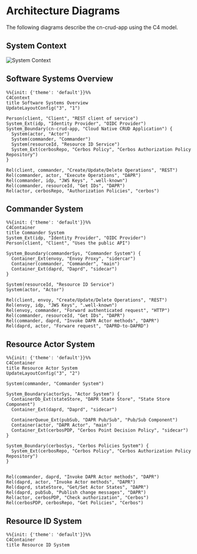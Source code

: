 # Architecture Diagrams

The following diagrams describe the cn-crud-app using the C4 model.

## System Context

![System Context](https://www.plantuml.com/plantuml/svg/ZP9FZzem4CNl-HHJJY0jvD9JJqi1RP5ssoXqrICozW1k7JkTiQ6qwdVlE6osq7zg3l5ayl9xR-pSSbGKK-DWTUA8pIpuY5zYyS9wxPB1H0xsCRRygYn97ISx6_TfanX9PwMF4nsQidNAPyYOet5sKyvUZglSUdouBnibN9BM-eazQKLP51KI1p_Cg1iOFCeoa7Kf4b8wCXp52U8UWRjWSB0AwiNgFKoh9Gz6nJdl-dL8tYWw3RNNb8mWj1_dQgpQTZ22RmN8bQsLzKX3YTieRphJMLzdvuuj0z49sc1zX6qWq8GguWsariWA8WQ33gKa_9oGOqvoRK388P76PSvIzm_pR7678X0EWqQATclHm2RfJoZZXYqaRuK9raYA_9Auoz03_sxreBpQTHFLrvriEfzMDKnr599jMeTDflkT6BD0cC65dTN_wLHH-8YPTU7rtCjkisx361gvarNEVfKP3nQFCWk51l0Wzfd_lIXgT4_7Vtaev-Xy5IOhBpI_RF7v860v_uVqvnQjq1lk7VilVfFzQU0gRPpblMHxdg9OlNdtONs_k5kydGz7nQsmvUV-0G==)

## Software Systems Overview

```mermaid
%%{init: {'theme': 'default'}}%%
C4Context
title Software Systems Overview
UpdateLayoutConfig("3", "1")

Person(client, "Client", "REST client of service")
System_Ext(idp, "Identity Provider", "OIDC Provider")
System_Boundary(cn-crud-app, "Cloud Native CRUD Application") {
  System(actor, "Actor")
  System(commander, "Commander")
  System(resourceId, "Resource ID Service")
  System_Ext(cerbosRepo, "Cerbos Policy", "Cerbos Authorization Policy Repository")
}

Rel(client, commander, "Create/Update/Delete Operations", "REST")
Rel(commander, actor, "Execute Operations", "DAPR")
Rel(commander, idp, "JWS Keys", ".well-known")
Rel(commander, resourceId, "Get IDs", "DAPR")
Rel(actor, cerbosRepo, "Authorization Policies", "cerbos")
```

## Commander System

```mermaid
%%{init: {'theme': 'default'}}%%
C4Container
title Commander System
System_Ext(idp, "Identity Provider", "OIDC Provider")
Person(client, "Client", "Uses the public API")

System_Boundary(commanderSys, "Commander System") {
  Container_Ext(envoy, "Envoy Proxy", "sidercar")
  Container(commander, "Commander", "main")
  Container_Ext(daprd, "Daprd", "sidecar")
}

System(resourceId, "Resource ID Service")
System(actor, "Actor")

Rel(client, envoy, "Create/Update/Delete Operations", "REST")
Rel(envoy, idp, "JWS Keys", ".well-known")
Rel(envoy, commander, "Forward authenticated request", "HTTP")
Rel(commander, resourceId, "Get IDs", "DAPR")
Rel(commander, daprd, "Invoke DAPR Actor methods", "DAPR")
Rel(daprd, actor, "Forware request", "DAPRD-to-DAPRD")
```

## Resource Actor System

```mermaid
%%{init: {'theme': 'default'}}%%
C4Container
title Resource Actor System
UpdateLayoutConfig("3", "2")

System(commander, "Commander System")

System_Boundary(actorSys, "Actor System") {
  ContainerDb_Ext(stateStore, "DAPR State Store", "State Store Component")
  Container_Ext(daprd, "Daprd", "sidecar")

  ContainerQueue_Ext(pubSub, "DAPR Pub/Sub", "Pub/Sub Component")
  Container(actor, "DAPR Actor", "main")
  Container_Ext(cerbosPDP, "Cerbos Point Decision Policy", "sidecar")
}

System_Boundary(cerbosSys, "Cerbos Policies System") {
  System_Ext(cerbosRepo, "Cerbos Policy", "Cerbos Authorization Policy Repository")
}


Rel(commander, daprd, "Invoke DAPR Actor methods", "DAPR")
Rel(daprd, actor, "Invoke Actor methods", "DAPR")
Rel(daprd, stateStore, "Get/Set Actor States", "DAPR")
Rel(daprd, pubSub, "Publish change messages", "DAPR")
Rel(actor, cerbosPDP, "Check authorization", "Cerbos")
Rel(cerbosPDP, cerbosRepo, "Get Policies", "Cerbos")
```

## Resource ID System

```mermaid
%%{init: {'theme': 'default'}}%%
C4Container
title Resource ID System
```
